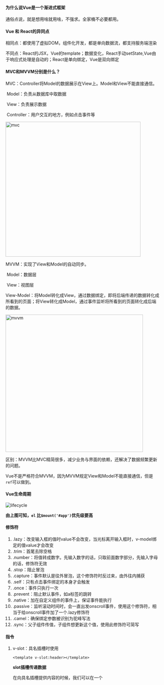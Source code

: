 
#### 为什么说Vue是一个渐进式框架

通俗点说，就是想用啥就用啥，不强求。全家桶不必要都用。

#### Vue 和 React的异同点

相同点：都使用了虚拟DOM，组件化开发，都是单向数据流，都支持服务端渲染

不同点：React的JSX，Vue的template；数据变化，React手动setState,Vue由于响应式处理是自动的；React是单向绑定，Vue是双向绑定

#### MVC和MVVM分别是什么？

MVC：Controller将Model的数据展示在View上。Model和View不能直接通信。

​	Model：负责从数据库中取数据

​	View：负责展示数据

​	Controller：用户交互的地方，例如点击事件等

<img width="442" alt="mvc" src="https://user-images.githubusercontent.com/23520842/134677798-9f3106a8-1d4a-49c9-a61f-0795339e3634.png">

MVVM：实现了View和Model的自动同步。

​	Model：数据层

​	View：视图层

​	View-Model：将Model转化成View，通过数据绑定，即将后端传递的数据转化成所看到的页面；将View转化成Model，通过事件监听将所看到的页面转化成后端的数据。

<img width="450" alt="mvvm" src="https://user-images.githubusercontent.com/23520842/134677711-7ece332a-f84a-47ed-a8ce-c695f18bd099.png">


区别：MVVM比MVC精简很多，减少业务与界面的依赖，还解决了数据频繁更新的问题。

Vue不是严格符合MVVM，因为MVVM规定View和Model不能直接通信，但是```ref```可以做到。

#### Vue生命周期

![lifecycle](https://user-images.githubusercontent.com/23520842/134677612-da5ad939-a4d4-467b-84bb-0ebd30cf6c9c.png)

**由上图可知，```el``` 比```$mount('#app')```优先级要高**

#### 修饰符

1. .lazy：改变输入框的值时value不会改变，当光标离开输入框时，v-model绑定的值value才会改变
2. .trim：首尾去除空格
3. .number：将值转成数字。先输入数字的话，只取前面数字部分，先输入字母的话，修饰符无效
4. .stop：阻止冒泡
5. .capture：事件默认是往外冒泡，这个修饰符时反过来，由外往内捕获
6. .self：只有点击事件绑定的本身才会触发
7. .once：事件只执行一次
8. .prevent：阻止默认事件，如a标签的跳转
9. .native：加在自定义组件的事件上，保证事件能执行
10. .passive：监听滚动时间时，会一直出发onscroll事件，使用这个修饰符，相当于给onscroll事件加了一个.lazy修饰符
11. .camel：确保绑定参数被识别为驼峰写法
12. .sync：父子组件传值，子组件想更新这个值，使用此修饰符可简写

#### 指令

1. v-slot：具名插槽时使用

   ```
   <template v-slot:header></template>
   ```
   **slot插槽传递数据**

   在向具名插槽提供内容的时候，我们可以在一个 <template> 元素上使用 v-slot 指令，并以 

   v-slot 的参数的形式提供其名称

   **v-slot只能用在template上，除非是在默认插槽上**

   详见[官网](https://cn.vuejs.org/v2/guide/components-slots.html#独占默认插槽的缩写语法)
   ```
   // v-slot:slot名字=“自定义数据名”
   <template v-slot:header="data">
      <h1>header</h1>
   </template>
   // 父组件
   <ul>
      <slot name="header"  v-for="item in list" :data="item"></slot>
   </ul>
   ```

2. v-pre：跳过这个元素和它的子元素的编译过程。可以用来显示原始Mustache标签。跳过大量没有指令的节点会加快编译。

3. v-cloak：保持在元素上直到关联实例结束编译。和CSS规则如```[v-cloak]{display: none}```一起使用时，可隐藏未编译的Mustache标签直到实例准备完毕

#### 组件之间的传值方式

1. 父组件传值给子组件，子组件通过```props```进行接收
2. 子组件给父组件传值，子组件使用```$emit```+ 事件对父组件进行传值
3. 组件中可以使用```$parent``` 和 ```$children```获取到父组件实例和子组件实例，进而获取数据
4. 使用```$attrs```和```$listeners```，在对一些组件进行二次封装时方便传值
5. 使用```$refs```获取组件实例，进而获取数据
6. 使用Vuex进行状态管理
7. 使用```eventBus```进行跨组件触发事件，进而传递数据
8. 使用```provide```和```inject```,官方建议不要使用
9. 使用浏览器本地缓存，如localStorage
